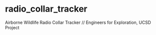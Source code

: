 radio_collar_tracker
====================
Airborne Wildlife Radio Collar Tracker // Engineers for Exploration, UCSD Project
